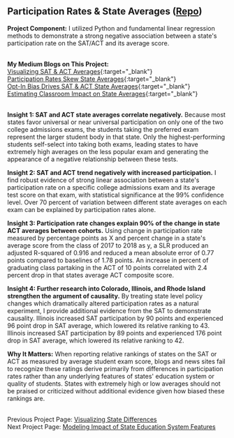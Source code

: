 ## Participation Rates & State Averages ([Repo](https://github.com/JamesDargan/ACT-SAT))

**Project Component:** I utilized Python and fundamental linear regression methods to demonstrate a strong negative association between a state's participation rate on the SAT/ACT and its average score.
<br><br>

**My Medium Blogs on This Project:**<br>
[Visualizing SAT & ACT Averages](https://medium.com/@james.dargan/visualizing-sat-act-averages-2a4759f9684){:target="\_blank"}<br>
[Participation Rates Skew State Averages](https://medium.com/@james.dargan/participation-skews-state-averages-f68969371a01){:target="\_blank"}<br>
[Opt-In Bias Drives SAT & ACT State Averages](https://medium.com/@james.dargan/self-selection-drives-state-averages-8e5b53be0c17){:target="\_blank"}<br>
[Estimating Classroom Impact on State Averages](https://medium.com/@james.dargan/estimating-classroom-impact-on-sat-act-state-averages-b91891cae252){:target="\_blank"}<br>
<br>

**Insight 1: SAT and ACT state averages correlate negatively.**
Because most states favor universal or near universal participation on only one of the two college admissions exams, the students taking the preferred exam represent the larger student body in that state. Only the highest-performing students self-select into taking both exams, leading states to have extremely high averages on the less popular exam and generating the appearance of a negative relationship between these tests.


**Insight 2: SAT and ACT trend negatively with increased participation.**
I find robust evidence of strong linear association between a state's participation rate on  a specific college admissions exam and its average test score on that exam, with statistical significance at the 99% confidence level. Over 70 percent of variation between different state averages on each exam can be explained by participation rates alone.


**Insight 3: Participation rate changes explain 90% of the change in state ACT averages between cohorts.**
Using change in participation rate measured by percentage points as X and percent change in a state's average score from the class of 2017 to 2018 as y, a SLR produced an adjusted R-squared of 0.916 and reduced a mean absolute error of 0.77 points compared to baselines of 1.78 points. An increase in percent of graduating class partaking in the ACT of 10 points correlated with 2.4 percent drop in that states average ACT composite score.


**Insight 4: Further research into Colorado, Illinois, and Rhode Island strengthen the argument of causality.**
By treating state level policy changes which dramatically altered participation rates as a natural experiment, I provide additional evidence from the SAT to demonstrate causality. Illinois increased SAT participation by 90 points and experienced 96 point drop in SAT average, which lowered its relative ranking to 43. Illinois increased SAT participation by 89 points and experienced 176 point drop in SAT average, which lowered its relative ranking to 42.


**Why It Matters:** When reporting relative rankings of states on the SAT or ACT as measured by average student exam score, blogs and news sites fail to recognize these ratings derive primarily from differences in participation rates rather than any underlying features of states' education system or quality of students. States with extremely high or low averages should not be praised or criticized without additional evidence given how biased these rankings are.
<br><br>

Previous Project Page: [Visualizing State Differences ](./01_visualization.md)<br>
Next Project Page: [Modeling Impact of State Education System Features](./03_state_char) <br>
